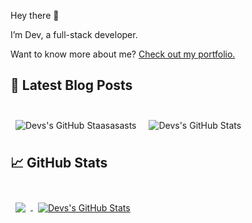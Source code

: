 Hey there 👋

I’m Dev, a full-stack developer. 

Want to know more about me? [Check out my portfolio.](https://devwatts.github.io/my-main-website/)

## 📝 Latest Blog Posts

<br>

<!-- BLOG-POST-LIST:START -->
<img align="center" style="margin:0.5rem" src="https://devwatts.herokuapp.com/latestArticles/img/1" alt="Devs's GitHub Staasasasts" />
<img align="center" style="margin:0.5rem" src="https://devwatts.herokuapp.com/latestArticles/title/1" alt="Devs's GitHub Stats" />
<!-- BLOG-POST-LIST:END -->
<br>


## &#x1f4c8; GitHub Stats

<br>

<a href="https://github.com/devwatts">
  <img align="center" style="margin:0.5rem" src="https://github-readme-stats.vercel.app/api/top-langs/?username=devwatts&title_color=ffffff&text_color=c9cacc&icon_color=4AB197&bg_color=1A2B34" />
</a>

<a href="https://github.com/devwatts">
  <img align="center" style="margin:0.5rem" src="https://github-readme-stats.vercel.app/api?username=devwatts&show_icons=true&line_height=27&title_color=ffffff&text_color=c9cacc&icon_color=4AB097&bg_color=1A2B34" alt="Devs's GitHub Stats" />
</a>

<br>
<br>
<!--
**devwatts/devwatts** is a ✨ _special_ ✨ repository because its `README.md` (this file) appears on your GitHub profile.

Here are some ideas to get you started:

- 🔭 I’m currently working on ...
- 🌱 I’m currently learning ...
- 👯 I’m looking to collaborate on ...
- 🤔 I’m looking for help with ...
- 💬 Ask me about ...
- 📫 How to reach me: ...
- 😄 Pronouns: ...
- ⚡ Fun fact: ...
-->

